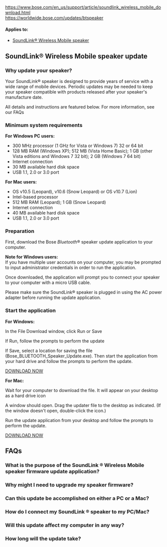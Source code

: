 <a href="https://www.bose.com/en_us/support/article/soundlink_wireless_mobile_download.html">https://www.bose.com/en_us/support/article/soundlink_wireless_mobile_download.html</a><br>
<a href="https://worldwide.bose.com/updates/btspeaker">https://worldwide.bose.com/updates/btspeaker</a>
<main>
<div class="bose-templateArticlepage">
<div class="parent bose-content-container">
<section class="bose-templateArticlepage__sectionPrimary">
<div class="pageHeader image parbase">
<div class="bose-pageHeader">
<div class="bose-pageHeader__backgroundContainer -centerFocalRegion lazyloaded" data-bgset="//assets.bose.com/content/dam/Bose_DAM/Web/consumer_electronics/global/content_pages/corporate/support/header/support_header.psd/jcr:content/renditions/cq5dam.web.320.320.jpeg 320w, //assets.bose.com/content/dam/Bose_DAM/Web/consumer_electronics/global/content_pages/corporate/support/header/support_header.psd/jcr:content/renditions/cq5dam.web.600.600.jpeg 600w, //assets.bose.com/content/dam/Bose_DAM/Web/consumer_electronics/global/content_pages/corporate/support/header/support_header.psd/jcr:content/renditions/cq5dam.web.1000.1000.jpeg 1000w, //assets.bose.com/content/dam/Bose_DAM/Web/consumer_electronics/global/content_pages/corporate/support/header/support_header.psd/jcr:content/renditions/cq5dam.web.1280.1280.jpeg 1280w" style="background-image: url(&quot;https://assets.bose.com/content/dam/Bose_DAM/Web/consumer_electronics/global/content_pages/corporate/support/header/support_header.psd/jcr:content/renditions/cq5dam.web.1280.1280.jpeg&quot;);"><picture style="display: none;"><source data-srcset="//assets.bose.com/content/dam/Bose_DAM/Web/consumer_electronics/global/content_pages/corporate/support/header/support_header.psd/jcr:content/renditions/cq5dam.web.320.320.jpeg 320w, //assets.bose.com/content/dam/Bose_DAM/Web/consumer_electronics/global/content_pages/corporate/support/header/support_header.psd/jcr:content/renditions/cq5dam.web.600.600.jpeg 600w, //assets.bose.com/content/dam/Bose_DAM/Web/consumer_electronics/global/content_pages/corporate/support/header/support_header.psd/jcr:content/renditions/cq5dam.web.1000.1000.jpeg 1000w, //assets.bose.com/content/dam/Bose_DAM/Web/consumer_electronics/global/content_pages/corporate/support/header/support_header.psd/jcr:content/renditions/cq5dam.web.1280.1280.jpeg 1280w" sizes="1280px" srcset="//assets.bose.com/content/dam/Bose_DAM/Web/consumer_electronics/global/content_pages/corporate/support/header/support_header.psd/jcr:content/renditions/cq5dam.web.320.320.jpeg 320w, //assets.bose.com/content/dam/Bose_DAM/Web/consumer_electronics/global/content_pages/corporate/support/header/support_header.psd/jcr:content/renditions/cq5dam.web.600.600.jpeg 600w, //assets.bose.com/content/dam/Bose_DAM/Web/consumer_electronics/global/content_pages/corporate/support/header/support_header.psd/jcr:content/renditions/cq5dam.web.1000.1000.jpeg 1000w, //assets.bose.com/content/dam/Bose_DAM/Web/consumer_electronics/global/content_pages/corporate/support/header/support_header.psd/jcr:content/renditions/cq5dam.web.1280.1280.jpeg 1280w"><img alt="" class="lazyautosizes lazyloaded" data-sizes="auto" data-parent-fit="cover" sizes="1280px"></picture></div>
</div></div>
<div class="articleAppliesTo">
<div class="bose-list bose-list--appliesToList">
<h4 class="bose-list__title">Applies to: </h4>
<ul class="bose-list__list">
<li class="bose-list__listitem ">
<a href="https://www.bose.com/en_us/support/products/portable_speakers_support/soundlink_mobile_leather.html">SoundLink® Wireless Mobile speaker</a>
</li>
</ul>
</div>
</div>
<div class="title">
<h2 class="bose-title -left   -none">
SoundLink® Wireless Mobile speaker update
</h2>
</div>
<div class="title">
<h3 class="bose-title -left   -none">
Why update your speaker?
</h3>
</div>
<div class="text">
<div class="bose-richText  ">
<p>Your SoundLink® speaker is designed to provide years of service with a wide range of mobile devices. Periodic updates may be needed to keep your speaker compatible with products released after your speaker's manufacture date.</p><p>All details and instructions are featured below. For more information, see our FAQs</p>
</div>
</div>
<div class="title">
<h3 class="bose-title -left   ">
Minimum system requirements
</h3>
</div>
<div class="text">
<div class="bose-richText  ">
<p><strong>For Windows PC users:</strong></p>
</div>
</div>
<div class="list">
<div class="bose-list bose-list--none   ">
<ul class="bose-list__list bose-list__list--bullet">
<li class="bose-list__listitem "><span>300 MHz processor (1 GHz for Vista or Windows 7) 32 or 64 bit</span></li>
<li class="bose-list__listitem "><span>128 MB RAM (Windows XP); 512 MB (Vista Home Basic); 1 GB (other Vista editions and Windows 7 32 bit); 2 GB (Windows 7 64 bit)</span></li>
<li class="bose-list__listitem "><span>Internet connection</span></li>
<li class="bose-list__listitem "><span>30 MB available hard disk space</span></li>
<li class="bose-list__listitem bose-list__listitem--last"><span>USB 1.1, 2.0 or 3.0 port</span></li>
</ul>
</div></div>
<div class="text">
<div class="bose-richText  ">
<p><strong>For Mac users:</strong></p>
</div>
</div>
<div class="list">
<div class="bose-list bose-list--none   ">
<ul class="bose-list__list bose-list__list--bullet">
<li class="bose-list__listitem "><span>OS v10.5 (Leopard), v10.6 (Snow Leopard) or OS v10.7 (Lion)</span></li>
<li class="bose-list__listitem "><span>Intel-based processor</span></li>
<li class="bose-list__listitem "><span>512 MB RAM (Leopard); 1 GB (Snow Leopard)</span></li>
<li class="bose-list__listitem "><span>Internet connection</span></li>
<li class="bose-list__listitem "><span>40 MB available hard disk space</span></li>
<li class="bose-list__listitem bose-list__listitem--last"><span>USB 1.1, 2.0 or 3.0 port</span></li>
</ul>
</div></div>
<div class="title">
<h3 class="bose-title -left   -none">
Preparation
</h3>
</div>
<div class="text">
<div class="bose-richText  ">
<p>First, download the Bose <em>Bluetooth</em>® speaker update application to your computer.<br></p>
</div>
</div>
<div class="text">
<div class="bose-richText  ">
<p><strong>Note for Windows users:<br> </strong>If you have multiple user accounts on your computer, you may be prompted to input administrator credentials in order to run the application.</p><p>Once downloaded, the application will prompt you to connect your speaker to your computer with a micro USB cable.</p><p>Please make sure the SoundLink® speaker is plugged in using the AC power adapter before running the update application.</p>
</div>
</div>
<div class="title">
<h3 class="bose-title -left   -none">
Start the application
</h3>
</div>
<div class="text">
<div class="bose-richText  ">
<p><strong>For Windows:</strong></p>
</div>
</div>
<div class="list">
<div class="bose-list bose-list--none   -tempStepFix">
<div class="bose-list__list bose-list__list--bullet">
<div class="listItem">
<div class="bose-list__listitem">
<div class="text">
<div class="bose-richText  ">
<p>In the File Download window, click Run or Save</p>
</div>
</div>
</div>
</div>
<div class="listItem">
<div class="bose-list__listitem">
<div class="text">
<div class="bose-richText  ">
<p>If Run, follow the prompts to perform the update<br></p>
</div>
</div>
</div>
</div>
<div class="listItem">
<div class="bose-list__listitem">
<div class="text">
<div class="bose-richText  ">
<p>If Save, select a location for saving the file (Bose_BLUETOOTH_Speaker_Update.exe). Then start the application from your hard drive and follow the prompts to perform the update.<br></p>
</div>
</div>
</div>
</div>
</div>
</div></div>
<div class="buttonLink">
<a href="https://downloads.bose.com/ced/bose_bluetooth_speaker/windows/Bose_BLUETOOTH_Speaker_Update.exe" role="button" class="bose-buttonLink bose-buttonLink--type1 none -withBorder    " title="DOWNLOAD NOW" target="_self">
<span>DOWNLOAD NOW</span>
</a>
</div>
<div class="text">
<div class="bose-richText  ">
<p><strong>For Mac:</strong></p>
</div>
</div>
<div class="list">
<div class="bose-list bose-list--none   -tempStepFix">
<div class="bose-list__list bose-list__list--bullet">
<div class="listItem">
<div class="bose-list__listitem">
<div class="text">
<div class="bose-richText  ">
<p>Wait for your computer to download the file. It will appear on your desktop as a hard drive icon<br></p>
</div>
</div>
</div>
</div>
<div class="listItem">
<div class="bose-list__listitem">
<div class="text">
<div class="bose-richText  ">
<p>A window should open. Drag the updater file to the desktop as indicated. (If the window doesn't open, double-click the icon.)<br></p>
</div>
</div>
</div>
</div>
<div class="listItem">
<div class="bose-list__listitem">
<div class="text">
<div class="bose-richText  ">
<p>Run the update application from your desktop and follow the prompts to perform the update.<br></p>
</div>
</div>
</div>
</div>
</div>
</div></div>
<div class="buttonLink">
<a href="https://downloads.bose.com/ced/bose_bluetooth_speaker/mac/Bose_BLUETOOTH_Speaker_Update.dmg" role="button" class="bose-buttonLink bose-buttonLink--type1 none -withBorder    " title="DOWNLOAD NOW" target="_self">
<span>DOWNLOAD NOW</span>
</a>
</div>
<div class="title">
<h2 class="bose-title -left   ">
FAQs
</h2>
</div>
<div class="faqContainer"><div class="bose-faq__container ui-accordion ui-widget ui-helper-reset" data-show-first="false" role="tablist">
<div class="faq">
<h3 class="bose-faq__question ui-accordion-header ui-state-default ui-corner-all ui-accordion-icons" id="ui-id-2" aria-controls="ui-id-3" aria-selected="false" aria-expanded="false" tabindex="0"><span class="ui-accordion-header-icon ui-icon bose-faq__questionIcon"></span>What is the purpose of the SoundLink ® Wireless Mobile speaker firmware update application?</h3>
<div class="bose-faq__answer bose-richText bose-richText--noMargin ui-accordion-content ui-helper-reset ui-widget-content ui-corner-bottom" id="ui-id-3" aria-labelledby="ui-id-2" role="region" aria-hidden="true" style="display: none;"><p>This application allows for a simple, immediate software download directly to your computer and into the SoundLink ® speaker.<br></p></div>
</div>
<div class="faq">
<h3 class="bose-faq__question ui-accordion-header ui-state-default ui-corner-all ui-accordion-icons" id="ui-id-4" aria-controls="ui-id-5" aria-selected="false" aria-expanded="false" tabindex="0"><span class="ui-accordion-header-icon ui-icon bose-faq__questionIcon"></span>Why might I need to upgrade my speaker firmware? </h3>
<div class="bose-faq__answer bose-richText bose-richText--noMargin ui-accordion-content ui-helper-reset ui-widget-content ui-corner-bottom" id="ui-id-5" aria-labelledby="ui-id-4" role="region" aria-hidden="true" style="display: none;"><p>Periodic software updates may be needed to keep your SoundLink ® speaker compatible with mobile devices released after your speaker's manufacture date.<br></p></div>
</div>
<div class="faq">
<h3 class="bose-faq__question ui-accordion-header ui-state-default ui-corner-all ui-accordion-icons" id="ui-id-6" aria-controls="ui-id-7" aria-selected="false" aria-expanded="false" tabindex="0"><span class="ui-accordion-header-icon ui-icon bose-faq__questionIcon"></span>Can this update be accomplished on either a PC or a Mac?</h3>
<div class="bose-faq__answer bose-richText bose-richText--noMargin ui-accordion-content ui-helper-reset ui-widget-content ui-corner-bottom" id="ui-id-7" aria-labelledby="ui-id-6" role="region" aria-hidden="true" style="display: none;"><p>Yes. The PC or Mac used for the update must meet the minimum system requirements found on the download site.</p></div>
</div>
<div class="faq">
<h3 class="bose-faq__question ui-accordion-header ui-state-default ui-corner-all ui-accordion-icons" id="ui-id-8" aria-controls="ui-id-9" aria-selected="false" aria-expanded="false" tabindex="0"><span class="ui-accordion-header-icon ui-icon bose-faq__questionIcon"></span>How do I connect my SoundLink ® speaker to my PC/Mac?</h3>
<div class="bose-faq__answer bose-richText bose-richText--noMargin ui-accordion-content ui-helper-reset ui-widget-content ui-corner-bottom" id="ui-id-9" aria-labelledby="ui-id-8" role="region" aria-hidden="true" style="display: none;"><p>You can use any USB to micro-USB cable that you may have, usually supplied with a digital camera or GPS.<br></p></div>
</div>
<div class="faq">
<h3 class="bose-faq__question ui-accordion-header ui-state-default ui-corner-all ui-accordion-icons" id="ui-id-10" aria-controls="ui-id-11" aria-selected="false" aria-expanded="false" tabindex="0"><span class="ui-accordion-header-icon ui-icon bose-faq__questionIcon"></span>Will this update affect my computer in any way?</h3>
<div class="bose-faq__answer bose-richText bose-richText--noMargin ui-accordion-content ui-helper-reset ui-widget-content ui-corner-bottom" id="ui-id-11" aria-labelledby="ui-id-10" role="region" aria-hidden="true" style="display: none;"><p>While the application is running, it will create and utilise temporary working files. When the application has finished and closed, it will remove all temporary working files, leaving behind the driver and the downloaded application file (Windows machines only). The application file can be deleted from your computer after the update is complete, but we recommend leaving the driver installed on your computer to make future upgrades easier.<br></p></div>
</div>
<div class="faq">
<h3 class="bose-faq__question ui-accordion-header ui-state-default ui-corner-all ui-accordion-icons" id="ui-id-12" aria-controls="ui-id-13" aria-selected="false" aria-expanded="false" tabindex="0"><span class="ui-accordion-header-icon ui-icon bose-faq__questionIcon"></span>How long will the update take?</h3>
<div class="bose-faq__answer bose-richText bose-richText--noMargin ui-accordion-content ui-helper-reset ui-widget-content ui-corner-bottom" id="ui-id-13" aria-labelledby="ui-id-12" role="region" aria-hidden="true" style="display: none;"><p>The update may take as long as five minutes to complete.<br></p></div>
</div>
</div>
</div>
</section>
</div>
</div>
</main>
